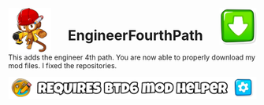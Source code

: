<a href="https://github.com/MrGoopyDrawers/EngineerFourthPath/releases/download/1.0.1/EngineerFourthPath.dll">
    <img align="left" alt="Icon" height="90" src="Icon.png">
    <img align="right" alt="Download" height="75" src="https://raw.githubusercontent.com/gurrenm3/BTD-Mod-Helper/master/BloonsTD6%20Mod%20Helper/Resources/DownloadBtn.png">
</a>

<h1 align="center">EngineerFourthPath</h1>

This adds the engineer 4th path.
You are now able to properly download my mod files. I fixed the repositories.

[![Requires BTD6 Mod Helper](https://raw.githubusercontent.com/gurrenm3/BTD-Mod-Helper/master/banner.png)](https://github.com/gurrenm3/BTD-Mod-Helper#readme)
